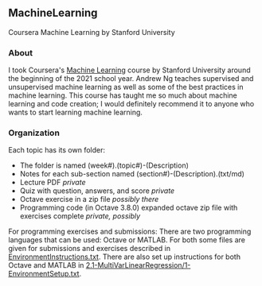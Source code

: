 ## MachineLearning
Coursera Machine Learning by Stanford University

### About
I took Coursera's [Machine Learning](https://www.coursera.org/learn/machine-learning) course by Stanford University around the beginning of the 2021 school year. Andrew Ng teaches supervised and unsupervised machine learning as well as some of the best practices in machine learning. This course has taught me so much about machine learning and code creation; I would definitely recommend it to anyone who wants to start learning machine learning.

### Organization
Each topic has its own folder:
* The folder is named (week#).(topic#)-(Description)
* Notes for each sub-section named (section#)-(Description).(txt/md)
* Lecture PDF _private_
* Quiz with question, answers, and score _private_
* Octave exercise in a zip file _possibly there_
* Programming code (in Octave 3.8.0) expanded octave zip file with exercises complete _private, possibly_

For programming exercises and submissions: There are two programming languages that can be used: Octave or MATLAB. For both some files are given for submissions and exercises described in [EnvironmentInstructions.txt](https://github.com/asubramanian08/MachineLearning/blob/master/EnvironmentInstructions.txt). There are also set up instructions for both Octave and MATLAB in [2.1-MultiVarLinearRegression/1-EnvironmentSetup.txt](https://github.com/asubramanian08/MachineLearning/blob/master/2.1-MultiVarLinearRegression/1-EnvironmentSetup.txt).
